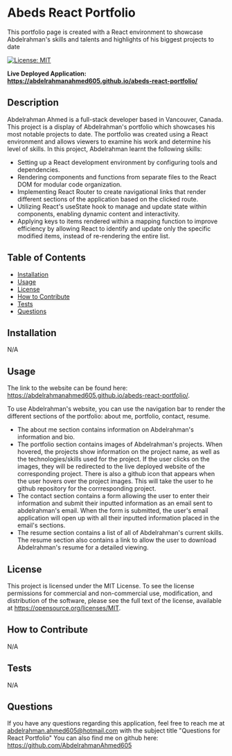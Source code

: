 # Abeds React Portfolio
This portfolio page is created with a React environment to showcase Abdelrahman's skills and talents and highlights of his biggest projects to date

[![License: MIT](https://img.shields.io/badge/License-MIT-yellow.svg)](https://opensource.org/licenses/MIT)

**Live Deployed Application: https://abdelrahmanahmed605.github.io/abeds-react-portfolio/**

## Description

Abdelrahman Ahmed is a full-stack developer based in Vancouver, Canada. This project is a display of Abdelrahman's portfolio which showcases his most notable projects to date. The portfolio was created using a React environment and allows viewers to examine his work and determine his level of skills. In this project, Abdelrahman learnt the following skills:
- Setting up a React development environment by configuring tools and dependencies.
- Rendering components and functions from separate files to the React DOM for modular code organization.
- Implementing React Router to create navigational links that render different sections of the application based on the clicked route.
- Utilizing React's useState hook to manage and update state within components, enabling dynamic content and interactivity.
- Applying keys to items rendered within a mapping function to improve efficiency by allowing React to identify and update only the specific modified items, instead of re-rendering the entire list.

## Table of Contents

- [Installation](#installation)
- [Usage](#usage)
- [License](#license)
- [How to Contribute](#how-to-contribute)
- [Tests](#tests)
- [Questions](#questions)

## Installation

N/A

## Usage

The link to the website can be found here: https://abdelrahmanahmed605.github.io/abeds-react-portfolio/. 

To use Abdelrahman's website, you can use the navigation bar to render the different sections of the portfolio: about me, portfolio, contact, resume.

- The about me section contains information on Abdelrahman's information and bio.
- The portfolio section contains images of Abdelrahman's projects. When hovered, the projects show information on the project name, as well as the technologies/skills used for the project. If the user clicks on the images, they will be redirected to the live deployed website of the corresponding project. There is also a github icon that appears when the user hovers over the project images. This will take the user to he github repository for the corrresponding project.
- The contact section contains a form allowing the user to enter their information and submit their inputted information as an email sent to abdelrahman's email. When the form is submitted, the user's email application will open up with all their inputted information placed in the email's sections.
- The resume section contains a list of all of Abdelrahman's current skills. The resume section also contains a link to allow the user to download Abdelrahman's resume for a detailed viewing.

## License

This project is licensed under the MIT License. To see the license permissions for commercial and non-commercial use, modification, and distribution of the software, please see the full text of the license, available at https://opensource.org/licenses/MIT.

## How to Contribute

N/A

## Tests

N/A

## Questions

If you have any questions regarding this application, feel free to reach me at abdelrahman.ahmed605@hotmail.com with the subject title "Questions for React Portfolio"
You can also find me on github here: https://github.com/AbdelrahmanAhmed605

